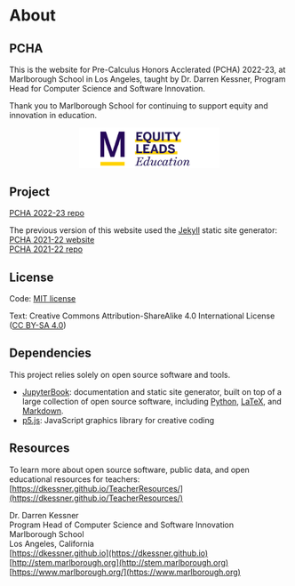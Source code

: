 # About

## PCHA

This is the website for Pre-Calculus Honors Acclerated (PCHA) 2022-23, at
Marlborough School in Los Angeles, taught by Dr. Darren Kessner, Program Head
for Computer Science and Software Innovation.

Thank you to Marlborough School for continuing to support equity and
innovation in education.

<a href="https://www.marlborough.org/">
<div style="background-color:white; text-align:center; width:50%; margin: 0 auto;">
<img src="images/Mvision.jpg" width="70%">
</div>
</a>


## Project 

[PCHA 2022-23 repo](https://github.com/dkessner/PCHA)  

The previous version of this website used the
[Jekyll](https://jekyllrb.com/) static site generator:  
[PCHA 2021-22 website](https://dkessner.github.io/PCHA_2021-22/)  
[PCHA 2021-22 repo](https://github.com/dkessner/PCHA_2021-22)


## License

Code: [MIT license](https://opensource.org/licenses/MIT)

Text: Creative Commons Attribution-ShareAlike 4.0 International License
([CC BY-SA 4.0](https://creativecommons.org/licenses/by-sa/4.0))


## Dependencies

This project relies solely on open source software and tools.

- [JupyterBook](https://jupyterbook.org/en/stable/intro.html): documentation
  and static site generator, built on top of a large collection of open
  source software, including [Python](https://www.python.org/),
  [LaTeX](https://www.latex-project.org/), and
  [Markdown](https://daringfireball.net/projects/markdown/).
- [p5.js](https://p5js.org/): JavaScript graphics library for creative coding


## Resources

To learn more about open source software, public data, and open educational
resources for teachers:  
[https://dkessner.github.io/TeacherResources/](https://dkessner.github.io/TeacherResources/)


Dr. Darren Kessner  
Program Head of Computer Science and Software Innovation  
Marlborough School  
Los Angeles, California  
[https://dkessner.github.io](https://dkessner.github.io)  
[http://stem.marlborough.org](http://stem.marlborough.org)  
[https://www.marlborough.org/](https://www.marlborough.org)  

